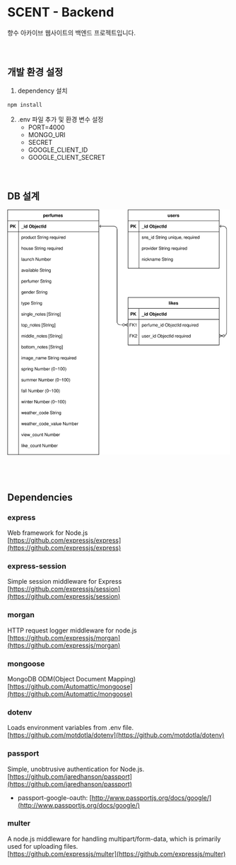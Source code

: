 # SCENT - Backend   
향수 아카이브 웹사이트의 백엔드 프로젝트입니다. 
<br><br><br>


## 개발 환경 설정
1. dependency 설치
```sh
npm install
```
2. .env 파일 추가 및 환경 변수 설정
   * PORT=4000
   * MONGO_URI
   * SECRET
   * GOOGLE_CLIENT_ID
   * GOOGLE_CLIENT_SECRET
<br><br><br>
 
[comment]: <> (## 기능)

## DB 설계
![DB](https://raw.githubusercontent.com/boonboonscent/boonboonscent/d9ded15dadbc30deee8f6dfd868f58aec24b389f/Backend/db.svg)  
<br><br><br>

[comment]: <> (## API 명세)


## Dependencies
### express
Web framework for Node.js   
[https://github.com/expressjs/express](https://github.com/expressjs/express)

### express-session
Simple session middleware for Express   
[https://github.com/expressjs/session](https://github.com/expressjs/session)

### morgan
HTTP request logger middleware for node.js   
[https://github.com/expressjs/morgan](https://github.com/expressjs/morgan)

### mongoose
MongoDB ODM(Object Document Mapping)   
[https://github.com/Automattic/mongoose](https://github.com/Automattic/mongoose)

### dotenv
Loads environment variables from .env file.   
[https://github.com/motdotla/dotenv](https://github.com/motdotla/dotenv)

### passport
Simple, unobtrusive authentication for Node.js.   
[https://github.com/jaredhanson/passport](https://github.com/jaredhanson/passport)   
* passport-google-oauth: [http://www.passportjs.org/docs/google/](http://www.passportjs.org/docs/google/)

### multer
A node.js middleware for handling multipart/form-data, which is primarily used for uploading files.  
[https://github.com/expressjs/multer](https://github.com/expressjs/multer)

